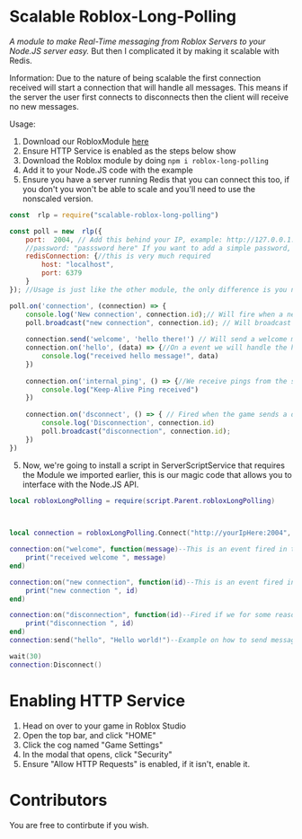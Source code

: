 # Scalable Roblox-Long-Polling
*A module to make Real-Time messaging from Roblox Servers to your Node.JS server easy.*
But then I complicated it by making it scalable with Redis.

Information:
Due to the nature of being scalable the first connection received will start a connection that will handle all messages. This means if the server the user first connects to disconnects then the client will receive no new messages.

Usage:

 1. Download our RobloxModule [here](https://github.com/ReAdminRBX/roblox-long-polling/blob/master/robloxLongPolling.rbxm)
 2. Ensure HTTP Service is enabled as the steps below show
 3. Download the Roblox module by doing `npm i roblox-long-polling`
 4. Add it to your Node.JS code with the example
 5. Ensure you have a server running Redis that you can connect this too, if you don't you won't be able to scale and you'll need to use the nonscaled version.
```js
const  rlp = require("scalable-roblox-long-polling")

const poll = new  rlp({
    port:  2004, // Add this behind your IP, example: http://127.0.0.1:2004,
    //password: "passsword here" If you want to add a simple password, put uncomment this and add your password
    redisConnection: {//this is very much required
        host: "localhost",
        port: 6379
    }
}); //Usage is just like the other module, the only difference is you need redis.

poll.on('connection', (connection) => {
    console.log('New connection', connection.id);// Will fire when a new connection is active, and include this IP address.
    poll.broadcast("new connection", connection.id); // Will broadcast to all active sockets that this one has joined the part.
    
    connection.send('welcome', 'hello there!') // Will send a welcome message to the new socket.
    connection.on('hello', (data) => {//On a event we will handle the hello message
        console.log("received hello message!", data)
    })
    
    connection.on('internal_ping', () => {//We receive pings from the server to let us know its still alive, you can't disable this.
        console.log("Keep-Alive Ping received")
    })
    
    connection.on('dsconnect', () => { // Fired when the game sends a disconnect command, or our timeout is fired.
        console.log('Disconnection', connection.id)
        poll.broadcast("disconnection", connection.id);
    })
})
```
 5. Now, we're going to install a script in ServerScriptService that requires the Module we imported earlier, this is our magic code that allows you to interface with the Node.JS API.
```lua
local robloxLongPolling = require(script.Parent.robloxLongPolling)

  

local connection = robloxLongPolling.Connect("http://yourIpHere:2004", "")

connection:on("welcome", function(message)--This is an event fired in the above example, you can change this if you want into your own events.
    print("received welcome ", message)
end)

connection:on("new connection", function(id)--This is an event fired in the above example, you can change this if you want into your own events.
    print("new connection ", id)
end)

connection:on("disconnection", function(id)--Fired if we for some reason get disconnected.
    print("disconnection ", id)
end)
connection:send("hello", "Hello world!")--Example on how to send messages.

wait(30)
connection:Disconnect()
```

# Enabling HTTP Service

 1. Head on over to your game in Roblox Studio
 2. Open the top bar, and click "HOME"
 3. Click the cog named "Game Settings"
 4.  In the modal that opens, click "Security"
 5.  Ensure "Allow HTTP Requests" is enabled, if it isn't, enable it.

# Contributors

You are free to contirbute if you wish.